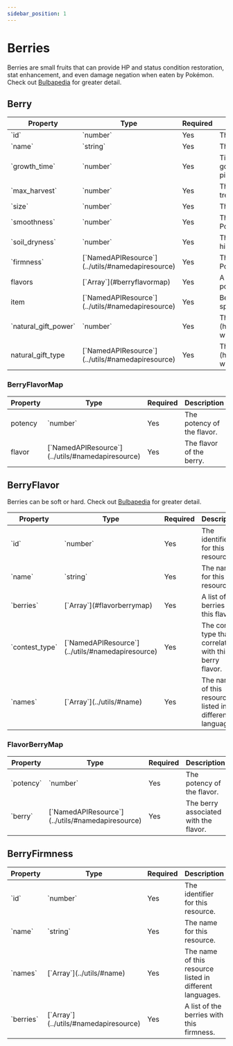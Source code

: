 ```yaml
---
sidebar_position: 1
---
```


# Berries

Berries are small fruits that can provide HP and status condition restoration, stat enhancement, and even damage negation when eaten by Pokémon. Check out [Bulbapedia](https://bulbapedia.bulbagarden.net/wiki/Berry) for greater detail.

## Berry

<table className='full-width'>
  <thead className='left upc'>
    <tr>
      <th>Property</th>
      <th>Type</th>
      <th>Required</th>
      <th>Description</th>
    </tr>
  </thead>
  <tbody>
    <tr>
      <td>`id`</td>
      <td>`number`</td>
      <td>Yes</td>
      <td>The identifier for this resource.</td>
    </tr>
    <tr>
      <td>`name`</td>
      <td>`string`</td>
      <td>Yes</td>
      <td>The name for this resource.</td>
    </tr>
    <tr>
      <td>`growth_time`</td>
      <td>`number`</td>
      <td>Yes</td>
      <td>Time it takes the tree to grow one stage, in hours. Berry trees go through four of these growth stages before they can be picked.</td>
    </tr>
    <tr>
      <td>`max_harvest`</td>
      <td>`number`</td>
      <td>Yes</td>
      <td>The maximum number of these berries that can grow on one tree in Generation IV.</td>
    </tr>
    <tr>
      <td>`size`</td>
      <td>`number`</td>
      <td>Yes</td>
      <td>The size of this Berry, in millimeters.</td>
    </tr>
    <tr>
      <td>`smoothness`</td>
      <td>`number`</td>
      <td>Yes</td>
      <td>The smoothness of this Berry, used in making Pokéblocks or Poffins.</td>
    </tr>
    <tr>
      <td>`soil_dryness`</td>
      <td>`number`</td>
      <td>Yes</td>
      <td>The speed at which this Berry dries out the soil as it grows. A higher rate means the soil dries more quickly.</td>
    </tr>
    <tr>
      <td>`firmness`</td>
      <td>[`NamedAPIResource`](../utils/#namedapiresource)</td>
      <td>Yes</td>
      <td>The firmness of this berry, used in making Pokéblocks or Poffins.</td>
    </tr>
    <tr>
      <td>flavors</td>
      <td>[`Array<BerryFlavorMap>`](#berryflavormap) </td>
      <td>Yes</td>
      <td>A list of references to each flavor a berry can have and the potency of each of those flavors in regard to this berry.</td>
    </tr>
    <tr>
      <td>item</td>
      <td>[`NamedAPIResource`](../utils/#namedapiresource)</td>
      <td>Yes</td>
      <td>Berries are actually items. This is a reference to the item specific data for this berry.</td>
    </tr>
    <tr>
      <td>`natural_gift_power`</td>
      <td>`number`</td>
      <td>Yes</td>
      <td>The power of the move [Natural Gift](https://bulbapedia.bulbagarden.net/wiki/Natural_Gift_(move)) when used with this Berry.</td>
    </tr>
    <tr>
      <td>natural_gift_type</td>
      <td>[`NamedAPIResource`](../utils/#namedapiresource)</td>
      <td>Yes</td>
      <td>The type inherited by [Natural Gift](https://bulbapedia.bulbagarden.net/wiki/Natural_Gift_(move)) when used with this Berry.</td>
    </tr>
  </tbody>
</table>

### BerryFlavorMap

<table className='full-width'>
  <thead className='left upc'>
    <tr>
      <th>Property</th>
      <th>Type</th>
      <th>Required</th>
      <th>Description</th>
    </tr>
  </thead>
  <tbody>
    <tr>
      <td>potency</td>
      <td>`number`</td>
      <td>Yes</td>
      <td>The potency of the flavor.</td>
    </tr>
    <tr>
      <td>flavor</td>
      <td>[`NamedAPIResource`](../utils/#namedapiresource)</td>
      <td>Yes</td>
      <td>The flavor of the berry.</td>
    </tr>
  </tbody>
</table>

## BerryFlavor

Berries can be soft or hard. Check out [Bulbapedia](http://bulbapedia.bulbagarden.net/wiki/Category:Berries_by_firmness) for greater detail.

<table className='full-width'>
  <thead className='left upc'>
    <tr>
      <th>Property</th>
      <th>Type</th>
      <th>Required</th>
      <th>Description</th>
    </tr>
  </thead>
  <tbody>
    <tr>
      <td>`id`</td>
      <td>`number`</td>
      <td>Yes</td>
      <td>The identifier for this resource.</td>
    </tr>
    <tr>
      <td>`name`</td>
      <td>`string`</td>
      <td>Yes</td>
      <td>The name for this resource.</td>
    </tr>
    <tr>
      <td>`berries`</td>
      <td>[`Array<FlavorBerryMap>`](#flavorberrymap)</td>
      <td>Yes</td>
      <td>A list of the berries with this flavor.</td>
    </tr>
    <tr>
      <td>`contest_type`</td>
      <td>[`NamedAPIResource`](../utils/#namedapiresource)</td>
      <td>Yes</td>
      <td>The contest type that correlates with this berry flavor.</td>
    </tr>
    <tr>
      <td>`names`</td>
      <td>[`Array<Name>`](../utils/#name)</td>
      <td>Yes</td>
      <td>The name of this resource listed in different languages.</td>
    </tr>
  </tbody>
</table>

### FlavorBerryMap

<table className='full-width'>
  <thead className='left upc'>
    <tr>
      <th>Property</th>
      <th>Type</th>
      <th>Required</th>
      <th>Description</th>
    </tr>
  </thead>
  <tbody>
    <tr>
      <td>`potency`</td>
      <td>`number`</td>
      <td>Yes</td>
      <td>The potency of the flavor.</td>
    </tr>
    <tr>
      <td>`berry`</td>
      <td>[`NamedAPIResource`](../utils/#namedapiresource)</td>
      <td>Yes</td>
      <td>The berry associated with the flavor.</td>
    </tr>
  </tbody>
</table>

## BerryFirmness

<table className='full-width'>
  <thead className='left upc'>
    <tr>
      <th>Property</th>
      <th>Type</th>
      <th>Required</th>
      <th>Description</th>
    </tr>
  </thead>
  <tbody>
    <tr>
      <td>`id`</td>
      <td>`number`</td>
      <td>Yes</td>
      <td>The identifier for this resource.</td>
    </tr>
    <tr>
      <td>`name`</td>
      <td>`string`</td>
      <td>Yes</td>
      <td>The name for this resource.</td>
    </tr>
    <tr>
      <td>`names`</td>
      <td>[`Array<Name>`](../utils/#name)</td>
      <td>Yes</td>
      <td>The name of this resource listed in different languages.</td>
    </tr>
    <tr>
      <td>`berries`</td>
      <td>[`Array<NamedAPIResource>`](../utils/#namedapiresource)</td>
      <td>Yes</td>
      <td>A list of the berries with this firmness.</td>
    </tr>
  </tbody>
</table>